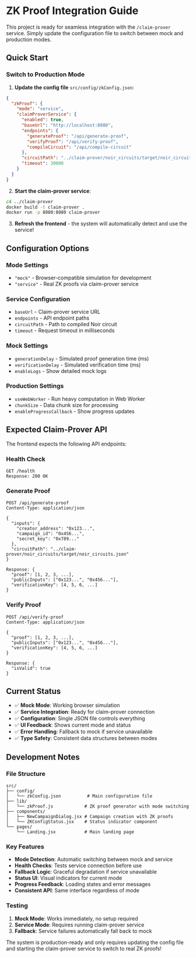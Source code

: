 # ZK Proof Integration Guide

This project is ready for seamless integration with the `/claim-prover` service. Simply update the configuration file to switch between mock and production modes.

## Quick Start

### Switch to Production Mode

1. **Update the config file** `src/config/zkConfig.json`:
```json
{
  "zkProof": {
    "mode": "service",
    "claimProverService": {
      "enabled": true,
      "baseUrl": "http://localhost:8080",
      "endpoints": {
        "generateProof": "/api/generate-proof",
        "verifyProof": "/api/verify-proof",
        "compileCircuit": "/api/compile-circuit"
      },
      "circuitPath": "../claim-prover/noir_circuits/target/noir_circuits.json",
      "timeout": 30000
    }
  }
}
```

2. **Start the claim-prover service**:
```bash
cd ../claim-prover
docker build -t claim-prover .
docker run -p 8080:8080 claim-prover
```

3. **Refresh the frontend** - the system will automatically detect and use the service!

## Configuration Options

### Mode Settings
- `"mock"` - Browser-compatible simulation for development
- `"service"` - Real ZK proofs via claim-prover service

### Service Configuration
- `baseUrl` - Claim-prover service URL
- `endpoints` - API endpoint paths
- `circuitPath` - Path to compiled Noir circuit
- `timeout` - Request timeout in milliseconds

### Mock Settings
- `generationDelay` - Simulated proof generation time (ms)
- `verificationDelay` - Simulated verification time (ms)  
- `enableLogs` - Show detailed mock logs

### Production Settings
- `useWebWorker` - Run heavy computation in Web Worker
- `chunkSize` - Data chunk size for processing
- `enableProgressCallback` - Show progress updates

## Expected Claim-Prover API

The frontend expects the following API endpoints:

### Health Check
```
GET /health
Response: 200 OK
```

### Generate Proof
```
POST /api/generate-proof
Content-Type: application/json

{
  "inputs": {
    "creator_address": "0x123...",
    "campaign_id": "0x456...",
    "secret_key": "0x789..."
  },
  "circuitPath": "../claim-prover/noir_circuits/target/noir_circuits.json"
}

Response: {
  "proof": [1, 2, 3, ...],
  "publicInputs": ["0x123...", "0x456..."],
  "verificationKey": [4, 5, 6, ...]
}
```

### Verify Proof
```
POST /api/verify-proof
Content-Type: application/json

{
  "proof": [1, 2, 3, ...],
  "publicInputs": ["0x123...", "0x456..."],
  "verificationKey": [4, 5, 6, ...]
}

Response: {
  "isValid": true
}
```

## Current Status

- ✅ **Mock Mode**: Working browser simulation
- ✅ **Service Integration**: Ready for claim-prover connection
- ✅ **Configuration**: Single JSON file controls everything
- ✅ **UI Feedback**: Shows current mode and status
- ✅ **Error Handling**: Fallback to mock if service unavailable
- ✅ **Type Safety**: Consistent data structures between modes

## Development Notes

### File Structure
```
src/
├── config/
│   └── zkConfig.json          # Main configuration file
├── lib/
│   └── zkProof.js            # ZK proof generator with mode switching
├── components/
│   ├── NewCampaignDialog.jsx # Campaign creation with ZK proofs
│   └── ZKConfigStatus.jsx    # Status indicator component
└── pages/
    └── Landing.jsx           # Main landing page
```

### Key Features
- **Mode Detection**: Automatic switching between mock and service
- **Health Checks**: Tests service connection before use
- **Fallback Logic**: Graceful degradation if service unavailable
- **Status UI**: Visual indicators for current mode
- **Progress Feedback**: Loading states and error messages
- **Consistent API**: Same interface regardless of mode

### Testing
1. **Mock Mode**: Works immediately, no setup required
2. **Service Mode**: Requires running claim-prover service
3. **Fallback**: Service failures automatically fall back to mock

The system is production-ready and only requires updating the config file and starting the claim-prover service to switch to real ZK proofs! 